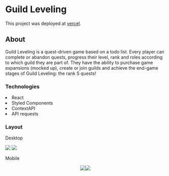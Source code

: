 # Guild Leveling

This project was deployed at [vercel](https://guild-leveling.vercel.app/).

## About

Guild Leveling is a quest-driven game based on a todo list. Every player can complete or abandon quests, progress their level, rank and roles according to which guild they are part of. They have the ability to purchase game expansions (mocked up), create or join guilds and achieve the end-game stages of Guild Leveling: the rank S quests!

### Technologies

<li>React</li>
<li>Styled Components</li>
<li>ContextAPI</li>
<li>API requests</li>

### Layout

Desktop

<img src='https://i.ibb.co/t82nf8C/Captura-de-tela-de-2021-08-21-17-27-11.png'>

<img src='https://i.ibb.co/9HwHY5H/Captura-de-tela-de-2021-08-21-19-57-53.png'>

Mobile

<div style='display: flex; justify-content: center'>
<img src='https://i.ibb.co/SczrcSN/Captura-de-tela-de-2021-08-21-20-20-52.png'>

<img src='https://i.ibb.co/cvykVgh/Captura-de-tela-de-2021-08-21-20-21-53.png'>
</div>
